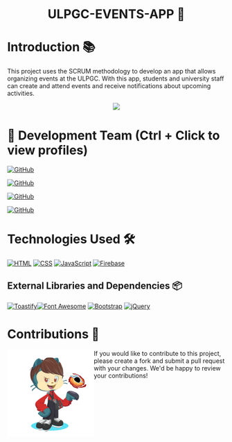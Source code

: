 <h1 align="center">ULPGC-EVENTS-APP 🚀</h1>

# Introduction 📚

This project uses the SCRUM methodology to develop an app that allows organizing events at the ULPGC. With this app, students and university staff can create and attend events and receive notifications about upcoming activities.
<p align="center">
  <img width="800px" src="https://github.com/AlejandroDavidArzolaSaavedra/Ulpgc-Events-App/assets/90756437/dfae831e-adb0-4d6a-bfe8-1bdb798b3609">
</p>

# 👥 Development Team (Ctrl + Click to view profiles)

[![GitHub](https://img.shields.io/badge/GitHub-Alejandro%20David%20Arzola%20Saavedra-blue?style=flat-square&logo=github)](https://github.com/AlejandroDavidArzolaSaavedra)

[![GitHub](https://img.shields.io/badge/GitHub-AlbeMR10-red?style=flat-square&logo=github)](https://github.com/AlbeMR10)

[![GitHub](https://img.shields.io/badge/GitHub-Isai%20Cordero-purple?style=flat-square&logo=github)](https://github.com/IsaiCordero)

[![GitHub](https://img.shields.io/badge/GitHub-yabpenserio-darkgreen?style=flat-square&logo=github)](https://github.com/yabpenserio)

# Technologies Used 🛠️

[![HTML](https://img.shields.io/badge/HTML-Markup-orange?style=flat-square&logo=html5)](https://www.w3.org/html/) [![CSS](https://img.shields.io/badge/CSS-Styling-blue?style=flat-square&logo=css3)](https://www.w3.org/Style/CSS/) [![JavaScript](https://img.shields.io/badge/JavaScript-Programming-yellow?style=flat-square&logo=javascript)](https://developer.mozilla.org/en-US/docs/Web/JavaScript) [![Firebase](https://img.shields.io/badge/Firebase-database-red?style=flat-square&logo=firebase)](https://firebase.google.com/)

## External Libraries and Dependencies 📦

[![Toastify](https://img.shields.io/badge/Toastify-JavaScript%20Library-yellow?style=flat-square)](https://github.com/apvarun/toastify-js)[![Font Awesome](https://img.shields.io/badge/Font%20Awesome-Icon%20Library-lightgrey?style=flat-square&logo=font-awesome)](https://fontawesome.com/) [![Bootstrap](https://img.shields.io/badge/Bootstrap-CSS%20Framework-purple?style=flat-square&logo=bootstrap)](https://getbootstrap.com/) [![jQuery](https://img.shields.io/badge/jQuery-JavaScript%20Library-blue?style=flat-square&logo=jquery)](https://jquery.com/)

# Contributions 🤝

<img align="left" width="200" height="200" src="https://raw.githubusercontent.com/AlejandroDavidArzolaSaavedra/AlejandroDavidArzolaSaavedra/main/octocat.gif?raw=true"></a>
If you would like to contribute to this project, please create a fork and submit a pull request with your changes. We'd be happy to review your contributions!
